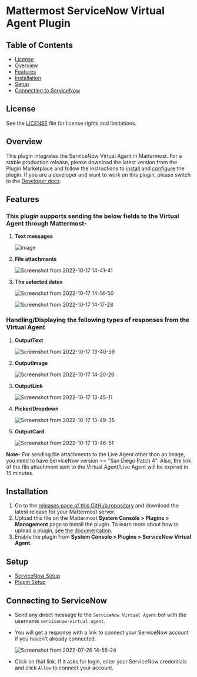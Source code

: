 # Mattermost ServiceNow Virtual Agent Plugin
## Table of Contents
- [License](#license)
- [Overview](#overview)
- [Features](#features)
- [Installation](#installation)
- [Setup](#setup)
- [Connecting to ServiceNow](#connecting-to-servicenow)

## License

See the [LICENSE](./LICENSE) file for license rights and limitations.

## Overview

This plugin integrates the ServiceNow Virtual Agent in Mattermost. For a stable production release, please download the latest version from the Plugin Marketplace and follow the instructions to [install](#installation) and [configure](#setup) the plugin. If you are a developer and want to work on this plugin, please switch to the [Developer docs](./docs/developer_docs.md).

## Features

### This plugin supports sending the below fields to the Virtual Agent through Mattermost-
1. **Text messages**

      ![image](https://user-images.githubusercontent.com/55234496/196138915-9577372f-89a4-49f7-bc02-398ca42a7003.png)

2. **File attachments**  

      ![Screenshot from 2022-10-17 14-41-41](https://user-images.githubusercontent.com/55234496/196138330-711b97da-e7f1-42d4-91d5-4e6f5c0dfcbd.png)


3. **The selected dates**

      ![Screenshot from 2022-10-17 14-14-50](https://user-images.githubusercontent.com/55234496/196132228-03649985-4d30-423c-acd1-a5af894b25f7.png)

      ![Screenshot from 2022-10-17 14-17-28](https://user-images.githubusercontent.com/55234496/196132775-24ca6bb5-34bb-42fe-bdaf-e5661a46813a.png)

### Handling/Displaying the following types of responses from the Virtual Agent

1. **OutputText**

      ![Screenshot from 2022-10-17 13-40-59](https://user-images.githubusercontent.com/55234496/196124240-db7f8ed1-fe2d-457b-89c5-df9c28d09879.png)

2. **OutputImage**

      ![Screenshot from 2022-10-17 14-20-26](https://user-images.githubusercontent.com/55234496/196133695-dca8e495-d37f-4c61-b882-63db197a7c99.png)


3. **OutputLink**

      ![Screenshot from 2022-10-17 13-45-11](https://user-images.githubusercontent.com/55234496/196124712-19a1d2bd-b1cf-4018-95b6-eb5ef9920c1c.png)

4. **Picker/Dropdown**

      ![Screenshot from 2022-10-17 13-49-35](https://user-images.githubusercontent.com/55234496/196125669-1e3f2461-d2f3-4028-9320-6cab71ecd27e.png)

5. **OutputCard**

      ![Screenshot from 2022-10-17 13-46-51](https://user-images.githubusercontent.com/55234496/196125018-b4e0ecbd-4f2a-4e6d-9dc4-e3a08704d7cc.png)

**Note-** For sending file attachments to the Live Agent other than an image, you need to have ServiceNow version >= "San Diego Patch 4". Also, the link of the file attachment sent to the Virtual Agent/Live Agent will be expired in 15 minutes.

## Installation

1. Go to the [releases page of this GitHub repository](https://github.com/Brightscout/mattermost-plugin-servicenow-virtual-agent/releases) and download the latest release for your Mattermost server.
2. Upload this file on the Mattermost **System Console > Plugins > Management** page to install the plugin. To learn more about how to upload a plugin, [see the documentation](https://docs.mattermost.com/administration/plugins.html#plugin-uploads).
3. Enable the plugin from **System Console > Plugins > ServiceNow Virtual Agent**.

## Setup

  - [ServiceNow Setup](./docs/servicenow_setup.md)
  - [Plugin Setup](./docs/plugin_setup.md)

## Connecting to ServiceNow
  - Send any direct message to the `ServiceNow Virtual Agent` bot with the username `servicenow-virtual-agent`.
  - You will get a response with a link to connect your ServiceNow account if you haven't already connected.

    ![Screenshot from 2022-07-26 14-55-24](https://user-images.githubusercontent.com/55234496/181167065-f1b93e3b-8963-484a-8dda-a980173191a0.png)
  
  - Click on that link. If it asks for login, enter your ServiceNow credentials and click `Allow` to connect your account.
